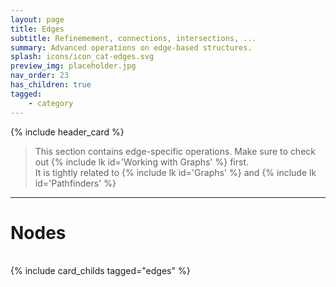 ```yaml
---
layout: page
title: Edges
subtitle: Refinemement, connections, intersections, ...
summary: Advanced operations on edge-based structures.
splash: icons/icon_cat-edges.svg
preview_img: placeholder.jpg
nav_order: 23
has_children: true
tagged:
    - category
---
```


{% include header_card %}

> This section contains edge-specific operations. Make sure to check out {% include lk id='Working with Graphs' %} first.  
> It is tightly related to {% include lk id='Graphs' %} and {% include lk id='Pathfinders' %}

---
# Nodes
<br>
{% include card_childs tagged="edges" %}